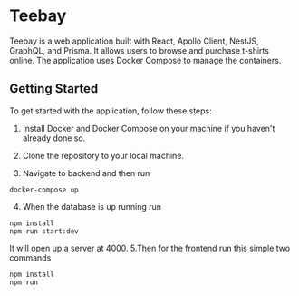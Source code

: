# Teebay

Teebay is a web application built with React, Apollo Client, NestJS, GraphQL, and Prisma. It allows users to browse and purchase t-shirts online. The application uses Docker Compose to manage the containers.

## Getting Started

To get started with the application, follow these steps:

1. Install Docker and Docker Compose on your machine if you haven't already done so.

2. Clone the repository to your local machine.

3. Navigate to backend and then run

```
docker-compose up
```
4. When the database is up running run
```
npm install
npm run start:dev
```
It will open up a server  at 4000.
5.Then for the frontend run this simple two commands
```
npm install
npm run 
```


